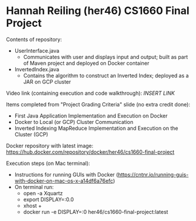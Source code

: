 # Hannah Reiling (her46) CS1660 Final Project

Contents of repository:
- UserInterface.java
	- Communicates with user and displays input and output; built as part of Maven project and deployed on Docker container
- InvertedIndex.java
	- Contains the algorithm to construct an Inverted Index; deployed as a JAR on GCP cluster

Video link (containing execution and code walkthrough): *INSERT LINK*

Items completed from "Project Grading Criteria" slide (no extra credit done):
- First Java Application Implementation and Execution on Docker
- Docker to Local (or GCP) Cluster Communication
- Inverted Indexing MapReduce Implementation and Execution on the Cluster (GCP)

Docker repository with latest image: https://hub.docker.com/repository/docker/her46/cs1660-final-project

Execution steps (on Mac terminal):
- Instructions for running GUIs with Docker (https://cntnr.io/running-guis-with-docker-on-mac-os-x-a14df6a76efc)
- On terminal run: 
  - open -a Xquartz
  - export DISPLAY=:0.0
  - xhost +
  - docker run -e DISPLAY=<IP addr>:0 her46/cs1660-final-project:latest

